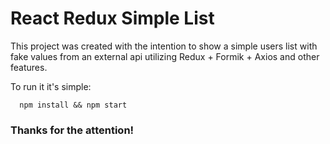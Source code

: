 # React Redux Simple List

This project was created with the intention to show a simple users list with fake values from an external api utilizing Redux + Formik + Axios and other features.

To run it it's simple:
```shell
  npm install && npm start
```

### Thanks for the attention!
